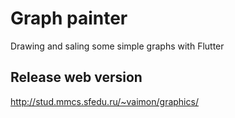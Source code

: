 # Graph painter
 Drawing and saling some simple graphs with Flutter

## Release web version
http://stud.mmcs.sfedu.ru/~vaimon/graphics/
